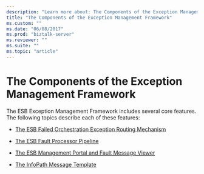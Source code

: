 ```yaml
---
description: "Learn more about: The Components of the Exception Management Framework"
title: "The Components of the Exception Management Framework"
ms.custom: ""
ms.date: "06/08/2017"
ms.prod: "biztalk-server"
ms.reviewer: ""
ms.suite: ""
ms.topic: "article"
---
```

# The Components of the Exception Management Framework
The ESB Exception Management Framework includes several core features. The following topics describe each of these features:  
  
-   [The ESB Failed Orchestration Exception Routing Mechanism](../esb-toolkit/the-esb-failed-orchestration-exception-routing-mechanism.md)  
  
-   [The ESB Fault Processor Pipeline](../esb-toolkit/the-esb-fault-processor-pipeline.md)  
  
-   [The ESB Management Portal and Fault Message Viewer](../esb-toolkit/the-esb-management-portal-and-fault-message-viewer.md)  
  
-   [The InfoPath Message Template](../esb-toolkit/the-infopath-message-template.md)
